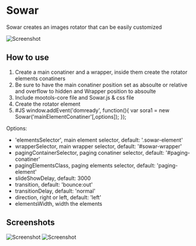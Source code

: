 Sowar
===========

Sowar creates an images rotator that can be easily customized

![Screenshot](http://www.developer.ps/moo/Sowar/images/sc1.jpg)

How to use
----------

<ol>
	<li>
		Create a main conatiner and a wrapper, inside them create the rotator elements conatiners
	</li>
	<li>
		Be sure to have the main conatiner position set as absoulte or relative and overflow to hidden and Wrapper position to absoulte
	</li>
	<li>
		Include mootols-core file and Sowar.js & css file
	</li>
	<li>
		Create the rotator element		
	</li>
	<li>
		#JS
        window.addEvent('domready', function(){
                var sora1 = new Sowar('mainElementConatiner'[,options]);
        });
	</li>
</ol>
Options:
<ul>
	<li>'elementsSelector', main element selector, default: '.sowar-element'</li>
	<li>wrapperSelector, main wrapper selector, default: '#sowar-wrapper'</li>
    <li>pagingContainerSelector, paging conatiner selector, default: '#paging-conatiner'</li>
    <li>pagingElementsClass,  paging elements selector, default: 'paging-element'</li>
    <li>slideShowDelay, default: 3000</li>
    <li>transition, default: 'bounce:out'</li>
    <li>transitionDelay, default: 'normal'</li>
    <li>direction, right or left, default: 'left'</li>
	<li>elementsWidth, width the elements</li>
</ul>

Screenshots
-----------

![Screenshot](http://www.developer.ps/moo/Sowar/images/sc1.jpg)
![Screenshot](http://www.developer.ps/moo/Sowar/images/sc2.jpg)

